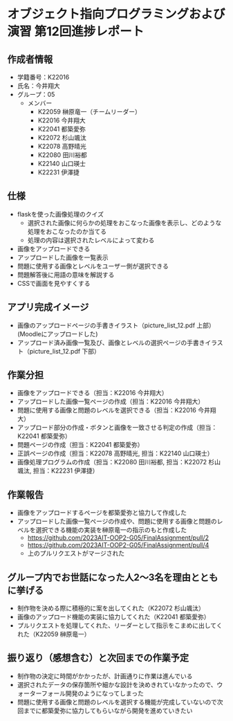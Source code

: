# オブジェクト指向プログラミングおよび演習 第12回進捗レポート

## 作成者情報

- 学籍番号：K22016
- 氏名：今井翔大
- グループ：05
  - メンバー
    - K22059 榊原竜一（チームリーダー）
    - K22016 今井翔大
    - K22041 都築愛弥
    - K22072 杉山颯汰
    - K22078 高野晴光
    - K22080 田川裕都
    - K22140 山口瑛士
    - K22231 伊澤捷

## 仕様

- flaskを使った画像処理のクイズ
  - 選択された画像に何らかの処理をおこなった画像を表示し、どのような処理をおこなったのか当てる
  - 処理の内容は選択されたレベルによって変わる
- 画像をアップロードできる
- アップロードした画像を一覧表示
- 問題に使用する画像とレベルをユーザー側が選択できる
- 問題解答後に用語の意味を解説する
- CSSで画面を見やすくする

## アプリ完成イメージ

- 画像のアップロードページの手書きイラスト（picture_list_12.pdf 上部）(Moodleにアップロードした)
- アップロード済み画像一覧及び、画像とレベルの選択ページの手書きイラスト（picture_list_12.pdf 下部）

## 作業分担

- 画像をアップロードできる（担当：K22016 今井翔大）
- アップロードした画像一覧ページの作成（担当：K22016 今井翔大）
- 問題に使用する画像と問題のレベルを選択できる（担当：K22016 今井翔大）
- アップロード部分の作成・ボタンと画像を一致させる判定の作成（担当：K22041 都築愛弥）
- 問題ページの作成（担当：K22041 都築愛弥）
- 正誤ページの作成（担当：K22078 高野晴光, 担当：K22140 山口瑛士）
- 画像処理プログラムの作成（担当：K22080 田川裕都, 担当：K22072 杉山颯汰, 担当：K22231 伊澤捷）

## 作業報告

- 画像をアップロードするページを都築愛弥と協力して作成した
- アップロードした画像一覧ページの作成や、問題に使用する画像と問題のレベルを選択できる機能の実装を榊原竜一の指示のもと作成した
  - https://github.com/2023AIT-OOP2-G05/FinalAssignment/pull/2
  - https://github.com/2023AIT-OOP2-G05/FinalAssignment/pull/4
  - 上のプルリクエストがマージされた

## グループ内でお世話になった人2〜3名を理由とともに挙げる

- 制作物を決める際に積極的に案を出してくれた（K22072 杉山颯汰）
- 画像のアップロード機能の実装に協力してくれた（K22041 都築愛弥）
- プルリクエストを処理してくれた、リーダーとして指示をこまめに出してくれた（K22059 榊原竜一）

## 振り返り（感想含む）と次回までの作業予定

- 制作物の決定に時間がかかったが、計画通りに作業は進んでいる
- 選択されたデータの保存箇所や細かな設計を決めきれていなかったので、ウォーターフォール開発のようになってしまった
- 問題に使用する画像と問題のレベルを選択する機能が完成していないので次回までに都築愛弥に協力してもらいながら開発を進めていきたい